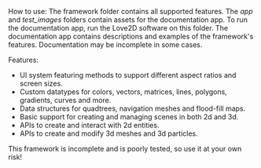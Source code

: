 How to use:
The framework folder contains all supported features. The *app* and *test_images* folders contain assets for the documentation app. To run the documentation app, run the Love2D software on this folder. The documentation app contains descriptions and examples of the framework's features. Documentation may be incomplete in some cases.

Features:
- UI system featuring methods to support different aspect ratios and screen sizes.
- Custom datatypes for colors, vectors, matrices, lines, polygons, gradients, curves and more.
- Data structures for quadtrees, navigation meshes and flood-fill maps.
- Basic support for creating and managing scenes in both 2d and 3d.
- APIs to create and interact with 2d entities.
- APIs to create and modify 3d meshes and 3d particles.

This framework is incomplete and is poorly tested, so use it at your own risk!